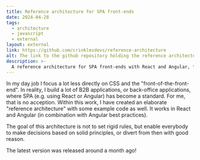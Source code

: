 ```yaml
---
title: Reference architecture for SPA front-ends
date: 2024-04-28
tags:
  - architecture
  - javascript
  - external
layout: external
link: https://github.com/crinklesdevs/reference-architecture
alt: The link to the github repository holding the reference architecte
description: >-
  A reference architecture for SPA front-ends with React and Angular, focused on principles instead of rules.
---
```


In my day job I focus a lot less directly on CSS and the "front-of-the-front-end". In reality, I build a lot of B2B applications, or back-office applications, where SPA (e.g. using React or Angular) has become a standard. For me, that is no acception. Within this work, I have created an elaborate "reference architecture" with some example code as well. It works in React and Angular (in combination with Angular best practices).

The goal of this architecture is not to set rigid rules, but enable everybody to make decisions based on solid principles, or divert from then with good reason.

The latest version was released around a month ago!
